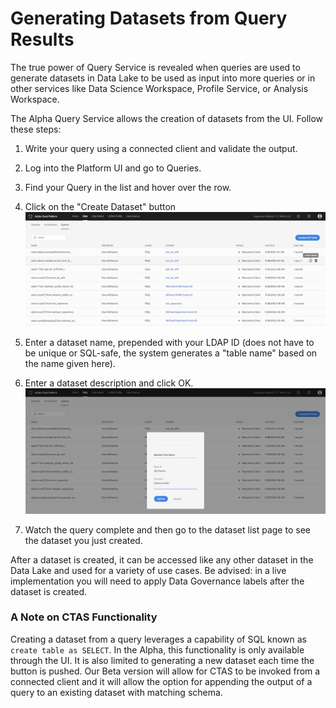 # Generating Datasets from Query Results
The true power of Query Service is revealed when queries are used to generate datasets in Data Lake to be used as input into more queries or in other services like Data Science Workspace, Profile Service, or Analysis Workspace. 

The Alpha Query Service allows the creation of datasets from the UI. Follow these steps:

1. Write your query using a connected client and validate the output.
2. Log into the Platform UI and go to Queries.
3. Find your Query in the list and hover over the row.
4. Click on the "Create Dataset" button![Image](graphics/createdataset.png)

5. Enter a dataset name, prepended with your LDAP ID (does not have to be unique or SQL-safe, the system generates a "table name" based on the name given here).
6. Enter a dataset description and click OK.![Image](graphics/createdialog.png)

7. Watch the query complete and then go to the dataset list page to see the dataset you just created. 

After a dataset is created, it can be accessed like any other dataset in the Data Lake and used for a variety of use cases. Be advised: in a live implementation you will need to apply Data Governance labels after the dataset is created. 

### A Note on CTAS Functionality
Creating a dataset from a query leverages a capability of SQL known as ```create table as SELECT```. In the Alpha, this functionality is only available through the UI. It is also limited to generating a new dataset each time the button is pushed. Our Beta version will allow for CTAS to be invoked from a connected client and it will allow the option for appending the output of a query to an existing dataset with matching schema. 
